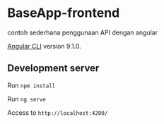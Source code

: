 # BaseApp-frontend
contoh sederhana penggunaan API dengan angular


[Angular CLI](https://github.com/angular/angular-cli) version 9.1.0.

## Development server

Run `npm install`

Run `ng serve` 

Access to `http://localhost:4200/`